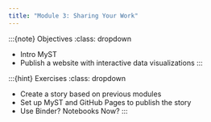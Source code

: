```yaml
---
title: "Module 3: Sharing Your Work"
---
```


:::{note} Objectives
:class: dropdown

* Intro MyST
* Publish a website with interactive data visualizations
:::

:::{hint} Exercises
:class: dropdown

* Create a story based on previous modules
* Set up MyST and GitHub Pages to publish the story
* Use Binder? Notebooks Now?
:::
